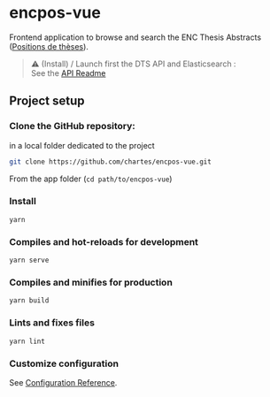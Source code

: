 # encpos-vue
Frontend application to browse and search the ENC Thesis Abstracts ([Positions de thèses](https://theses.chartes.psl.eu/)).

>:warning: (Install) / Launch first the DTS API and Elasticsearch :  
> See the [API Readme](https://github.com/chartes/encpos-app)

## Project setup
### Clone the GitHub repository:  
in a local folder dedicated to the project
  ```bash
  git clone https://github.com/chartes/encpos-vue.git
  ```

From the app folder (`cd path/to/encpos-vue`)
### Install
```
yarn
```

### Compiles and hot-reloads for development
```
yarn serve
```

### Compiles and minifies for production
```
yarn build
```

### Lints and fixes files
```
yarn lint
```

### Customize configuration
See [Configuration Reference](https://cli.vuejs.org/config/).
